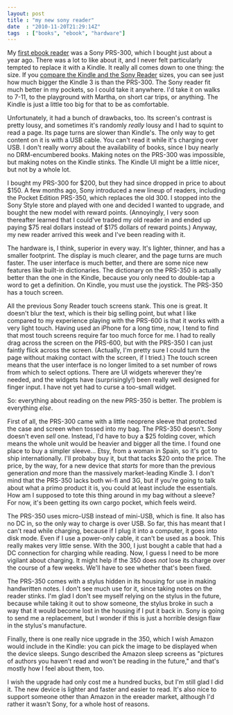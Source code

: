 ```yaml
---
layout: post
title : "my new sony reader"
date  : "2010-11-20T21:29:14Z"
tags  : ["books", "ebook", "hardware"]
---
```

My [first ebook reader](http://rjbs.manxome.org/rubric/entry/1795) was a Sony PRS-300, which I bought just about a year ago.  There was a lot to like about it, and I never felt particularly tempted to replace it with a Kindle.  It really all comes down to one thing: the size.  If you [compare the Kindle and the Sony Reader](http://blogkindle.com/ereader-comparison/) sizes, you can see just how much bigger the Kindle 3 is than the PRS-300.  The Sony reader fit much better in my pockets, so I could take it anywhere.  I'd take it on walks to 7-11, to the playground with Martha, on short car trips, or anything.  The Kindle is just a little too big for that to be as comfortable.

Unfortunately, it had a bunch of drawbacks, too.  Its screen's contrast is pretty lousy, and sometimes it's randomly *really* lousy and I had to squint to read a page.  Its page turns are slower than Kindle's.  The only way to get content on it is with a USB cable.  You can't read it while it's charging over USB.  I don't really worry about the availability of books, since I buy nearly no DRM-encumbered books.  Making notes on the PRS-300 was impossible, but making notes on the Kindle stinks.  The Kindle UI might be a little nicer, but not by a whole lot.

I bought my PRS-300 for $200, but they had since dropped in price to about $150.  A few months ago, Sony introduced a new lineup of readers, including the Pocket Edition PRS-350, which replaces the old 300.  I stopped into the Sony Style store and played with one and decided I wanted to upgrade, and bought the new model with reward points.  (Annoyingly, I very soon thereafter learned that I could've traded my old reader in and ended up paying $75 real dollars instead of $175 dollars of reward points.)  Anyway, my new reader arrived this week and I've been reading with it.

The hardware is, I think, superior in every way.  It's lighter, thinner, and has a smaller footprint.  The display is much clearer, and the page turns are much faster.  The user interface is much better, and there are some nice new features like built-in dictionaries.  The dictionary on the PRS-350 is actually better than the one in the Kindle, because you only need to double-tap a word to get a definition.  On Kindle, you must use the joystick.  The PRS-350 has a touch screen.

All the previous Sony Reader touch screens stank.  This one is great.  It doesn't blur the text, which is their big selling point, but what I like compared to my experience playing with the PRS-600 is that it works with a very light touch.  Having used an iPhone for a long time, now, I tend to find that most touch screens require far too much force for me.  I had to really drag across the screen on the PRS-600, but with the PRS-350 I can just faintly flick across the screen.  (Actually, I'm pretty sure I could turn the page without making contact with the screen, if I tried.)  The touch screen means that the user interface is no longer limited to a set number of rows from which to select options.  There are UI widgets wherever they're needed, and the widgets have (surprisingly!) been really well designed for finger input.  I have not yet had to curse a too-small widget.

So:  everything about reading on the new PRS-350 is better.  The problem is everything *else*.

First of all, the PRS-300 came with a little neoprene sleeve that protected the case and screen when tossed into my bag.  The PRS-350 doesn't.  Sony doesn't even *sell* one.  Instead, I'd have to buy a $25 folding cover, which means the whole unit would be heavier and bigger all the time.  I found one place to buy a simpler sleeve... Etsy, from a woman in Spain, so it's got to ship internationally.  I'll probaby buy it, but that tacks $20 onto the price.  The price, by the way, for a new device that *starts* for more than the previous generation *and* more than the massively market-leading Kindle 3.  I don't mind that the PRS-350 lacks both wi-fi and 3G, but if you're going to talk about what a primo product it is, you could at least include the essentials.  How am I supposed to tote this thing around in my bag without a sleeve?  For now, it's been getting its own cargo pocket, which feels weird.

The PRS-350 uses micro-USB instead of mini-USB, which is fine.  It also has no DC in, so the only way to charge is over USB.  So far, this has meant that I can't read while charging, because if I plug it into a computer, it goes into disk mode.  Even if I use a power-only cable, it can't be used as a book.  This really makes very little sense.  With the 300, I just bought a cable that had a DC connection for charging while reading.  Now, I guess I need to be more vigilant about charging.  It might help if the 350 does *not* lose its charge over the course of a few weeks.  We'll have to see whether that's been fixed.

The PRS-350 comes with a stylus hidden in its housing for use in making handwritten notes.  I don't see much use for it, since taking notes on the reader stinks.  I'm glad I don't see myself relying on the stylus in the future, because while taking it out to show someone, the stylus broke in such a way that it would become lost in the housing if I put it back in.  Sony is going to send me a replacement, but I wonder if this is just a horrible design flaw in the stylus's manufacture.

Finally, there is one really nice upgrade in the 350, which I wish Amazon would include in the Kindle:  you can pick the image to be displayed when the device sleeps.  Sungo described the Amazon sleep screens as "pictures of authors you haven't read and won't be reading in the future," and that's mostly how I feel about them, too.

I wish the upgrade had only cost me a hundred bucks, but I'm still glad I did it.  The new device is lighter and faster and easier to read.  It's also nice to support someone other than Amazon in the ereader market, although I'd rather it wasn't Sony, for a whole host of reasons.
